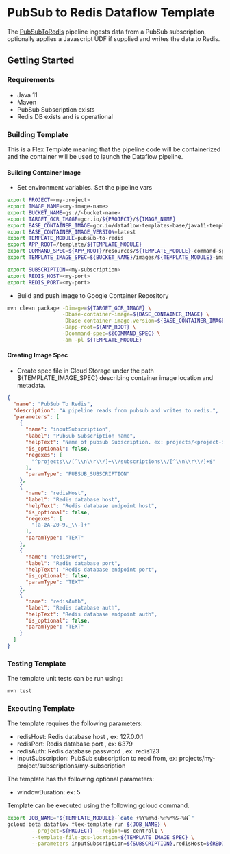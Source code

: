 # PubSub to Redis Dataflow Template

The [PubSubToRedis](src/main/java/com/google/cloud/teleport/v2/templates/PubSubToRedis.java) pipeline
ingests data from a PubSub subscription, optionally applies a Javascript UDF if supplied and writes the data to Redis.

## Getting Started

### Requirements
* Java 11
* Maven
* PubSub Subscription exists
* Redis DB exists and is operational

### Building Template
This is a Flex Template meaning that the pipeline code will be containerized and the container will be used to launch the Dataflow pipeline.

#### Building Container Image
* Set environment variables.
Set the pipeline vars
```sh
export PROJECT=<my-project>
export IMAGE_NAME=<my-image-name>
export BUCKET_NAME=gs://<bucket-name>
export TARGET_GCR_IMAGE=gcr.io/${PROJECT}/${IMAGE_NAME}
export BASE_CONTAINER_IMAGE=gcr.io/dataflow-templates-base/java11-template-launcher-base
export BASE_CONTAINER_IMAGE_VERSION=latest
export TEMPLATE_MODULE=pubsub-to-redis
export APP_ROOT=/template/${TEMPLATE_MODULE}
export COMMAND_SPEC=${APP_ROOT}/resources/${TEMPLATE_MODULE}-command-spec.json
export TEMPLATE_IMAGE_SPEC=${BUCKET_NAME}/images/${TEMPLATE_MODULE}-image-spec.json

export SUBSCRIPTION=<my-subscription>
export REDIS_HOST=<my-port>
export REDIS_PORT=<my-port>
```

* Build and push image to Google Container Repository
```sh
mvn clean package -Dimage=${TARGET_GCR_IMAGE} \
                  -Dbase-container-image=${BASE_CONTAINER_IMAGE} \
                  -Dbase-container-image.version=${BASE_CONTAINER_IMAGE_VERSION} \
                  -Dapp-root=${APP_ROOT} \
                  -Dcommand-spec=${COMMAND_SPEC} \
                  -am -pl ${TEMPLATE_MODULE}
```

#### Creating Image Spec

* Create spec file in Cloud Storage under the path ${TEMPLATE_IMAGE_SPEC} describing container image location and metadata.
```json
{
  "name": "PubSub To Redis",
  "description": "A pipeline reads from pubsub and writes to redis.",
  "parameters": [
    {
      "name": "inputSubscription",
      "label": "PubSub Subscription name",
      "helpText": "Name of pubsub Subscription. ex: projects/<project-id>/subscriptions/<subscription-name>",
      "is_optional": false,
      "regexes": [
        "^projects\\/[^\\n\\r\\/]+\\/subscriptions\\/[^\\n\\r\\/]+$"
      ],
      "paramType": "PUBSUB_SUBSCRIPTION"
    },
    {
      "name": "redisHost",
      "label": "Redis database host",
      "helpText": "Redis database endpoint host",
      "is_optional": false,
      "regexes": [
        "[a-zA-Z0-9._\\-]+"
      ],
      "paramType": "TEXT"
    },
    {
      "name": "redisPort",
      "label": "Redis database port",
      "helpText": "Redis database endpoint port",
      "is_optional": false,
      "paramType": "TEXT"
    },
    {
      "name": "redisAuth",
      "label": "Redis database auth",
      "helpText": "Redis database endpoint auth",
      "is_optional": false,
      "paramType": "TEXT"
    }
  ]
}
```

### Testing Template

The template unit tests can be run using:
```sh
mvn test
```

### Executing Template

The template requires the following parameters:
* redisHost: Redis database host , ex: 127.0.0.1
* redisPort: Redis database port , ex: 6379
* redisAuth: Redis database password , ex: redis123
* inputSubscription: PubSub subscription to read from, ex: projects/my-project/subscriptions/my-subscription

The template has the following optional parameters:
* windowDuration: ex: 5

Template can be executed using the following gcloud command.
```sh
export JOB_NAME="${TEMPLATE_MODULE}-`date +%Y%m%d-%H%M%S-%N`"
gcloud beta dataflow flex-template run ${JOB_NAME} \
        --project=${PROJECT} --region=us-central1 \
        --template-file-gcs-location=${TEMPLATE_IMAGE_SPEC} \
        --parameters inputSubscription=${SUBSCRIPTION},redisHost=${REDIS_HOST},redisPort=${REDIS_PORT},redisAuth=${REDIS_AUTH}
```
